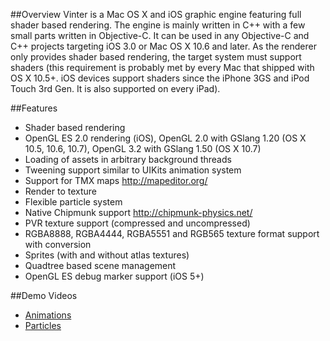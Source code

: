 ##Overview
Vinter is a Mac OS X and iOS graphic engine featuring full shader based rendering. The engine is mainly written in C++ with a few small parts written in Objective-C. It can be used in any Objective-C and C++ projects targeting iOS 3.0 or Mac OS X 10.6 and later. As the renderer only provides shader based rendering, the target system must support shaders (this requirement is probably met by every Mac that shipped with OS X 10.5+. iOS devices support shaders since the iPhone 3GS and iPod Touch 3rd Gen. It is also supported on every iPad).

##Features
- Shader based rendering
- OpenGL ES 2.0 rendering (iOS), OpenGL 2.0 with GSlang 1.20 (OS X 10.5, 10.6, 10.7), OpenGL 3.2 with GSlang 1.50 (OS X 10.7)
- Loading of assets in arbitrary background threads
- Tweening support similar to UIKits animation system
- Support for TMX maps <http://mapeditor.org/>
- Render to texture
- Flexible particle system
- Native Chipmunk support <http://chipmunk-physics.net/>
- PVR texture support (compressed and uncompressed)
- RGBA8888, RGBA4444, RGBA5551 and RGB565 texture format support with conversion
- Sprites (with and without atlas textures)
- Quadtree based scene management
- OpenGL ES debug marker support (iOS 5+)

##Demo Videos
- [Animations](http://www.youtube.com/watch?v=FeQbEP_Mpng "Demonstrating the animation system")
- [Particles](http://www.youtube.com/watch?v=8xYYvCu-DDM "Demonstrating the particle system")
